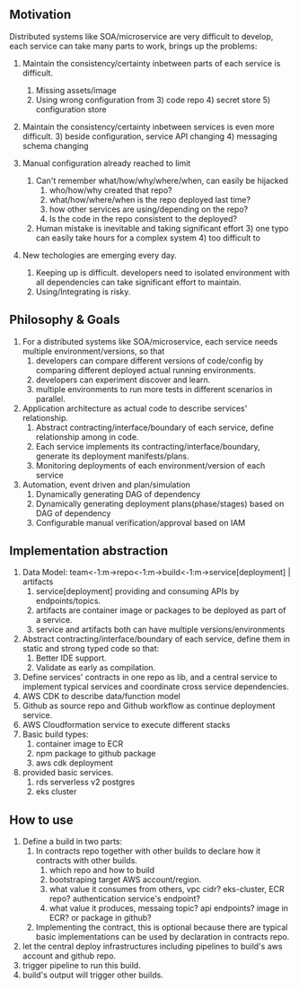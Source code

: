 ## Motivation
Distributed systems like SOA/microservice are very difficult to develop, each service can take many parts to work, brings up the problems:
1) Maintain the consistency/certainty inbetween parts of each service is difficult.
   1) Missing assets/image
   2) Using wrong configuration from
      3) code repo
      4) secret store
      5) configuration store
2) Maintain the consistency/certainty inbetween services is even more difficult.
   3) beside configuration, service API changing
   4) messaging schema changing
4) Manual configuration already reached to limit
   1) Can't remember what/how/why/where/when, can easily be hijacked
      1) who/how/why created that repo?
      2) what/how/where/when is the repo deployed last time?
      4) how other services are using/depending on the repo?
      5) Is the code in the repo consistent to the deployed?
   2) Human mistake is inevitable and taking significant effort
      3) one typo can easily take hours for a complex system
      4) too difficult to 

3) New techologies are emerging every day.
    1) Keeping up is difficult. developers need to isolated environment with all dependencies can take significant effort to maintain.
    2) Using/Integrating is risky.
  


## Philosophy & Goals
1) For a distributed systems like SOA/microservice, each service needs multiple environment/versions, so that 
   1) developers can compare different versions of code/config by comparing different deployed actual running environments.
   2) developers can experiment discover and learn.
   3) multiple environments to run more tests in different scenarios in parallel.
2) Application architecture as actual code to describe services' relationship.
   1) Abstract contracting/interface/boundary of each service, define relationship among in code.
   2) Each service implements its contracting/interface/boundary, generate its deployment manifests/plans.
   3) Monitoring deployments of each environment/version of each service
3) Automation, event driven and plan/simulation
   1) Dynamically generating DAG of dependency
   2) Dynamically generating deployment plans(phase/stages) based on DAG of dependency
   3) Configurable manual verification/approval based on IAM


## Implementation abstraction
1) Data Model: team<-1:m->repo<-1:m->build<-1:m->service[deployment] | artifacts
   1) service[deployment] providing and consuming APIs by endpoints/topics.
   2) artifacts are container image or packages to be deployed as part of a service.
   3) service and artifacts both can have multiple versions/environments
2) Abstract contracting/interface/boundary of each service, define them in static and strong typed code so that:
   1) Better IDE support.
   2) Validate as early as compilation.
3) Define services' contracts in one repo as lib, and a central service to implement typical services and coordinate cross service dependencies.
4) AWS CDK to describe data/function model
5) Github as source repo and Github workflow as continue deployment service.
6) AWS Cloudformation service to execute different stacks
7) Basic build types:
   1) container image to ECR
   8) npm package to github package
   9) aws cdk deployment
10) provided basic services.
    1) rds serverless v2 postgres
    12) eks cluster

## How to use
1) Define a build in two parts:
   1) In contracts repo together with other builds to declare how it contracts with other builds.
      1) which repo and how to build
      2) bootstraping target AWS account/region.
      3) what value it consumes from others, vpc cidr? eks-cluster, ECR repo? authentication service's endpoint?
      4) what value it produces, messaing topic? api endpoints? image in ECR? or package in github?
   3) Implementing the contract, this is optional because there are typical basic implementations can be used by declaration in contracts repo.
3) let the central deploy infrastructures including pipelines to build's aws account and github repo.
4) trigger pipeline to run this build.
5) build's output will trigger other builds.
